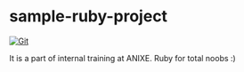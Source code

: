 # sample-ruby-project

[![Git](https://app.soluble.cloud/api/v1/public/badges/6f61fe40-7d9e-4c61-ad16-913248c1d00c.svg?orgId=560723739106)](https://app.soluble.cloud/repos/details/github.com/bhuvi11/sample-ruby-project?orgId=560723739106)  

It is a part of internal training at ANIXE. Ruby for total noobs :)
